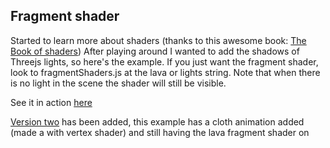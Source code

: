 ## Fragment shader
Started to learn more about shaders (thanks to this awesome book: [The Book of shaders](https://thebookofshaders.com/))
After playing around I wanted to add the shadows of Threejs lights, so here's the example.
If you just want the fragment shader, look to fragmentShaders.js at the lava or lights string.
Note that when there is no light in the scene the shader will still be visible.

See it in action [here](https://fragmentshaders-lights-hkuairyrue.now.sh)

[Version two](https://fragmentshaders-lights-gtdoukzbjn.now.sh) has been added, this example has a cloth animation added (made a with vertex shader) and still having the lava fragment shader on